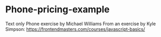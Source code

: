 # Phone-pricing-example
Text only Phone exercise by Michael Williams
From an exercise by Kyle Simpson:  https://frontendmasters.com/courses/javascript-basics/
